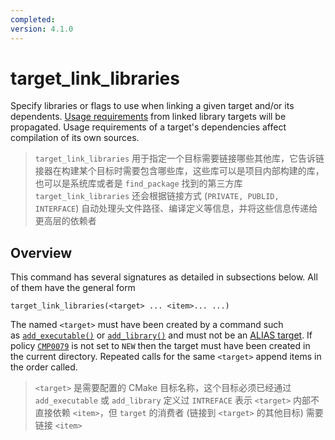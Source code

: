 ```yaml
---
completed: 
version: 4.1.0
---
```

# target_link_libraries
Specify libraries or flags to use when linking a given target and/or its dependents. [Usage requirements](https://cmake.org/cmake/help/latest/manual/cmake-buildsystem.7.html#target-usage-requirements) from linked library targets will be propagated. Usage requirements of a target's dependencies affect compilation of its own sources.

>  `target_link_libraries` 用于指定一个目标需要链接哪些其他库，它告诉链接器在构建某个目标时需要包含哪些库，这些库可以是项目内部构建的库，也可以是系统库或者是 `find_package` 找到的第三方库
>  `target_link_libraries` 还会根据链接方式 (`PRIVATE, PUBLID, INTERFACE`) 自动处理头文件路径、编译定义等信息，并将这些信息传递给更高层的依赖者

## Overview
This command has several signatures as detailed in subsections below. All of them have the general form

```
target_link_libraries(<target> ... <item>... ...)
```

The named `<target>` must have been created by a command such as [`add_executable()`](https://cmake.org/cmake/help/latest/command/add_executable.html#command:add_executable "add_executable") or [`add_library()`](https://cmake.org/cmake/help/latest/command/add_library.html#command:add_library "add_library") and must not be an [ALIAS target](https://cmake.org/cmake/help/latest/manual/cmake-buildsystem.7.html#alias-targets). If policy [`CMP0079`](https://cmake.org/cmake/help/latest/policy/CMP0079.html#policy:CMP0079 "CMP0079") is not set to `NEW` then the target must have been created in the current directory. Repeated calls for the same `<target>` append items in the order called.

>  `<target>` 是需要配置的 CMake 目标名称，这个目标必须已经通过 `add_executable` 或 `add_library` 定义过
>  `INTREFACE` 表示 `<target>` 内部不直接依赖 `<item>`，但 `target` 的消费者 (链接到 `<target>` 的其他目标) 需要链接 `<item>`